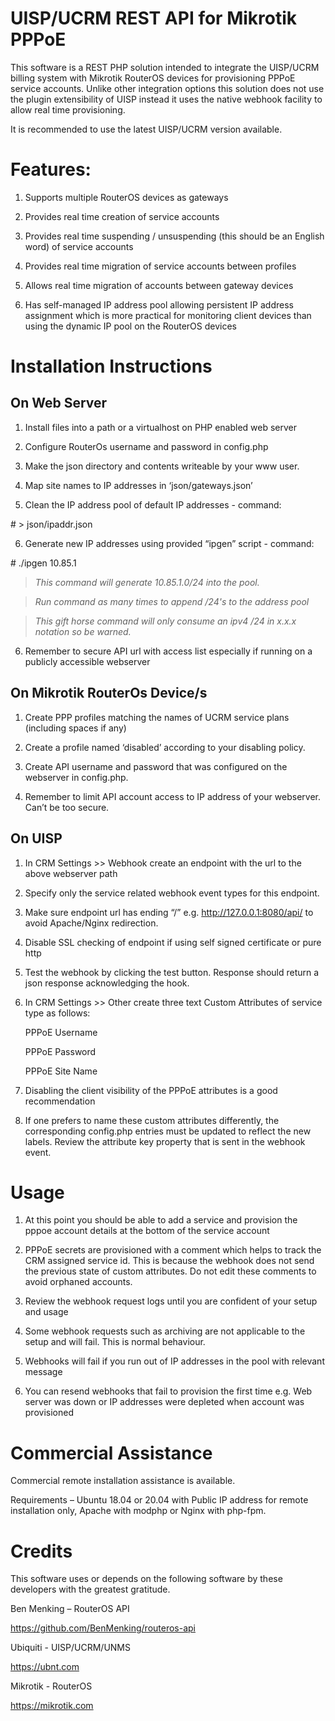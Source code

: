 # UISP/UCRM REST API for Mikrotik PPPoE

This software is a REST PHP solution intended to integrate the UISP/UCRM billing
system with Mikrotik RouterOS devices for provisioning PPPoE service accounts.
Unlike other integration options this solution does not use the plugin
extensibility of UISP instead it uses the native webhook facility to allow real
time provisioning.

It is recommended to use the latest UISP/UCRM version available.

# Features:

1.  Supports multiple RouterOS devices as gateways

2.  Provides real time creation of service accounts

3.  Provides real time suspending / unsuspending (this should be an English
    word) of service accounts

4.  Provides real time migration of service accounts between profiles

5.  Allows real time migration of accounts between gateway devices

6.  Has self-managed IP address pool allowing persistent IP address assignment
    which is more practical for monitoring client devices than using the dynamic
    IP pool on the RouterOS devices

# Installation Instructions

## On Web Server

1.  Install files into a path or a virtualhost on PHP enabled web server

2.  Configure RouterOs username and password in config.php

3.  Make the json directory and contents writeable by your www user.

4.  Map site names to IP addresses in ‘json/gateways.json’

5.  Clean the IP address pool of default IP addresses - command:

\# \> json/ipaddr.json

6.  Generate new IP addresses using provided “ipgen” script - command:

\# ./ipgen 10.85.1

>   *This command will generate 10.85.1.0/24 into the pool.*

>   *Run command as many times to append /24's to the address pool*

>   *This gift horse command will only consume an ipv4 /24 in x.x.x notation so
>   be warned.*

6.  Remember to secure API url with access list especially if running on a
    publicly accessible webserver

## On Mikrotik RouterOs Device/s

1.  Create PPP profiles matching the names of UCRM service plans (including
    spaces if any)

2.  Create a profile named ‘disabled’ according to your disabling policy.

3.  Create API username and password that was configured on the webserver in
    config.php.

4.  Remember to limit API account access to IP address of your webserver. Can’t
    be too secure.

## On UISP

1.  In CRM Settings \>\> Webhook create an endpoint with the url to the above
    webserver path

2.  Specify only the service related webhook event types for this endpoint.

3.  Make sure endpoint url has ending “/” e.g. http://127.0.0.1:8080/api/ to
    avoid Apache/Nginx redirection.

4.  Disable SSL checking of endpoint if using self signed certificate or pure
    http

5.  Test the webhook by clicking the test button. Response should return a json
    response acknowledging the hook.

6.  In CRM Settings \>\> Other create three text Custom Attributes of service
    type as follows:

    PPPoE Username

    PPPoE Password

    PPPoE Site Name

7.  Disabling the client visibility of the PPPoE attributes is a good
    recommendation

8.  If one prefers to name these custom attributes differently, the
    corresponding config.php entries must be updated to reflect the new labels.
    Review the attribute key property that is sent in the webhook event.

# Usage

1.  At this point you should be able to add a service and provision the pppoe
    account details at the bottom of the service account

2.  PPPoE secrets are provisioned with a comment which helps to track the CRM
    assigned service id. This is because the webhook does not send the previous
    state of custom attributes. Do not edit these comments to avoid orphaned
    accounts.

3.  Review the webhook request logs until you are confident of your setup and
    usage

4.  Some webhook requests such as archiving are not applicable to the setup and
    will fail. This is normal behaviour.

5.  Webhooks will fail if you run out of IP addresses in the pool with relevant
    message

6.  You can resend webhooks that fail to provision the first time e.g. Web
    server was down or IP addresses were depleted when account was provisioned

# Commercial Assistance

Commercial remote installation assistance is available.

Requirements – Ubuntu 18.04 or 20.04 with Public IP address for remote
installation only, Apache with modphp or Nginx with php-fpm.

# Credits

This software uses or depends on the following software by these developers with
the greatest gratitude.

Ben Menking – RouterOS API

<https://github.com/BenMenking/routeros-api>

Ubiquiti - UISP/UCRM/UNMS

<https://ubnt.com>

Mikrotik - RouterOS

<https://mikrotik.com>

